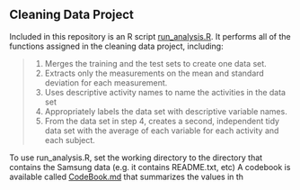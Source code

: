 ## Cleaning Data Project

Included in this repository is an R script [run_analysis.R](run_analysis.R). It performs all of the functions assigned in the cleaning data project, including:

> 1. Merges the training and the test sets to create one data set.
> 2. Extracts only the measurements on the mean and standard deviation for each measurement. 
> 3. Uses descriptive activity names to name the activities in the data set
> 4. Appropriately labels the data set with descriptive variable names. 
> 5. From the data set in step 4, creates a second, independent tidy data set with the average of each variable for each activity and each subject.

To use run_analysis.R, set the working directory to the directory that contains the Samsung data (e.g. it contains README.txt, etc) A codebook is available called [CodeBook.md](CodeBook.md) that summarizes the values in th